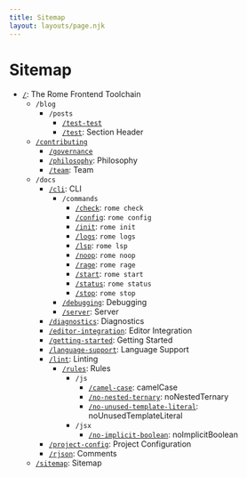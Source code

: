 ```yaml
---
title: Sitemap
layout: layouts/page.njk
---
```


# Sitemap

<!-- EVERYTHING BELOW IS AUTOGENERATED. SEE SCRIPTS FOLDER FOR UPDATE SCRIPTS -->

 - [`/`](/): The Rome Frontend Toolchain
   - `/blog`
     - `/posts`
       - [`/test-test`](/blog/posts/test-test.md)
       - [`/test`](/blog/posts/test.md): Section Header
   - [`/contributing`](/contributing)
     - [`/governance`](/contributing/governance.md)
     - [`/philosophy`](/contributing/philosophy.md): Philosophy
     - [`/team`](/contributing/team.md): Team
   - `/docs`
     - [`/cli`](/docs/cli): CLI
       - `/commands`
         - [`/check`](/docs/cli/commands/check.md): `rome check`
         - [`/config`](/docs/cli/commands/config.md): `rome config`
         - [`/init`](/docs/cli/commands/init.md): `rome init`
         - [`/logs`](/docs/cli/commands/logs.md): `rome logs`
         - [`/lsp`](/docs/cli/commands/lsp.md): `rome lsp`
         - [`/noop`](/docs/cli/commands/noop.md): `rome noop`
         - [`/rage`](/docs/cli/commands/rage.md): `rome rage`
         - [`/start`](/docs/cli/commands/start.md): `rome start`
         - [`/status`](/docs/cli/commands/status.md): `rome status`
         - [`/stop`](/docs/cli/commands/stop.md): `rome stop`
       - [`/debugging`](/docs/cli/debugging.md): Debugging
       - [`/server`](/docs/cli/server.md): Server
     - [`/diagnostics`](/docs/diagnostics.md): Diagnostics
     - [`/editor-integration`](/docs/editor-integration.md): Editor Integration
     - [`/getting-started`](/docs/getting-started.md): Getting Started
     - [`/language-support`](/docs/language-support.md): Language Support
     - [`/lint`](/docs/lint): Linting
       - [`/rules`](/docs/lint/rules): Rules
         - `/js`
           - [`/camel-case`](/docs/lint/rules/js/camel-case.md): camelCase
           - [`/no-nested-ternary`](/docs/lint/rules/js/no-nested-ternary.md): noNestedTernary
           - [`/no-unused-template-literal`](/docs/lint/rules/js/no-unused-template-literal.md): noUnusedTemplateLiteral
         - `/jsx`
           - [`/no-implicit-boolean`](/docs/lint/rules/jsx/no-implicit-boolean.md): noImplicitBoolean
     - [`/project-config`](/docs/project-config.md): Project Configuration
     - [`/rjson`](/docs/rjson.md): Comments
   - [`/sitemap`](/sitemap.md): Sitemap
